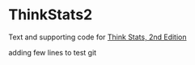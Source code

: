 ThinkStats2
===========

Text and supporting code for [Think Stats, 2nd Edition](http://greenteapress.com/thinkstats2/index.html)

adding few lines to test git
